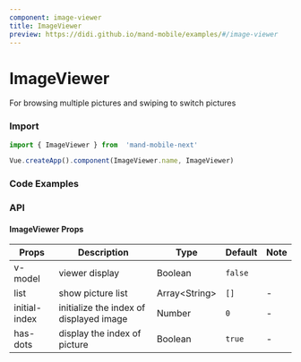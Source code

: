 ```yaml
---
component: image-viewer
title: ImageViewer
preview: https://didi.github.io/mand-mobile/examples/#/image-viewer
---
```


# ImageViewer


For	 browsing multiple pictures and swiping to switch pictures

### Import

```javascript
import { ImageViewer } from  'mand-mobile-next'

Vue.createApp().component(ImageViewer.name, ImageViewer)
```


### Code Examples

<demo-wrapper
  src="src/packages/image-viewer/demo"
  :demos="demos"
/>

<script setup>
const demos = import.meta.globEager('../../../src/packages/image-viewer/demo/demo*.vue')
</script>

<!-- DEMO -->

### API

#### ImageViewer Props
|Props | Description | Type | Default | Note |
|----|-----|------|------|------|
| v-model | viewer display | Boolean | `false` |
| list |show picture list | Array\<String\> | `[]` | -|
| initial-index | initialize the index of displayed image | Number | `0` | - |
| has-dots | display the index of picture| Boolean | `true` | - |

